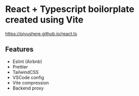 # React + Typescript boilorplate created using Vite

<https://piyushere.github.io/react.ts>

## Features

- Eslint (Airbnb)
- Prettier
- TailwindCSS
- VSCode config
- Vite compression
- Backend proxy
